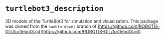 # `turtlebot3_description`
3D models of the TurtleBot3 for simulation and visualization.
This package was cloned from the `humble-devel` branch of [https://github.com/ROBOTIS-GIT/turtlebot3.git](https://github.com/ROBOTIS-GIT/turtlebot3.git).

